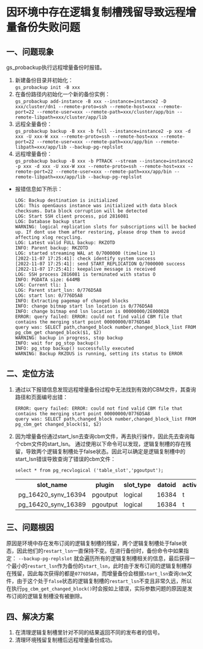 # 因环境中存在逻辑复制槽残留导致远程增量备份失败问题

## 一、问题现象
gs_probackup执行远程增量备份时报错。   
1.  新建备份目录并初始化：  
`gs_probackup init -B xxx`  
2.  在备份路径内初始化一个新的备份实例：  
`gs_probackup add-instance -B xxx --instance=instance2 -D xxx/cluster/dn1 --remote-proto=ssh --remote-host=xxx --remote-port=22 --remote-user=xxx --remote-path=xxx/cluster/app/bin --remote-libpath=xxx/cluster/app/lib`
3.  远程全量备份：  
`gs_probackup backup -B xxx -b full --instance=instance2 -p xxx -d xxx -U xxx-W xxx --remote-proto=ssh --remote-host=xxx --remote-port=22 --remote-user=xxx --remote-path=xxx/app/bin --remote-libpath=xxx/app/lib --backup-pg-replslot`
4.  远程增量备份：  
`gs_probackup backup -B xxx -b PTRACK --stream --instance=instance2 -p xxx -d xxx -U xxx-W xxx --remote-proto=ssh --remote-host=xxx --remote-port=22 --remote-user=xxx --remote-path=xxx/app/bin --remote-libpath=xxx/app/lib --backup-pg-replslot`  
*   报错信息如下所示：  
    ```shell
    LOG: Backup destination is initialized
    LOG: This openGauss instance was initialized with data block checksums. Data block corruption will be detected
    LOG: Start SSH client process, pid 2816081
    LOG: Database backup start
    WARNING: logical replication slots for subscriptions will be backed up. If dont use them after restoring, please drop them to avoid affecting xlog recycling.
    LOG: Latest valid FULL backup: RKZOTD
    INFO: Parent backup: RKZOTD
    LOG: started streaming WAL at 0/7000000 (timeline 1)
    [2022-11-07 17:25:41]: check identify system success
    [2022-11-07 17:25:41]: send START_REPLICATION Q/7000000 success
    [2022-11-07 17:25:41]: keepalive message is received
    LOG: SSH process 2816081 is terminated with status O
    INFO: PGDATA size: 644MB
    LOG: Current tli: 1
    LOG: Parent start_lsn: 0/776D5A8
    LOG: start lsn: 0/776D5A8
    INFO: Extracting pagemap of changed blocks
    INFO: change bitmap start lsn location is 0/776D5A8
    INFO: change bitmap end lsn location is 00000000/2E000028
    ERROR: query failed: ERROR: could not find valid CBM file that contains the merging start point 00000000/0776D5A8
    query was: SELECT path,changed_block number,changed_block_list FROM pg_cbm_get changed_block($1, $2)
    WARNING: backup in progress, stop backup
    INFO: wait for pg_stop backup()
    INFO: pg_stop backup() successfully executed
    WARNING: Backup RKZOUS is running, setting its status to ERROR
    ```

## 二、定位方法
1.  通过以下报错信息发现远程增量备份过程中无法找到有效的CBM文件，其查询路径和页面编号出错：
    ```shell
    ERROR: query failed: ERROR: could not find valid CBM file that contains the merging start point 00000000/0776D5A8
    query was: SELECT path,changed_block number,changed_block_list FROM pg_cbm_get changed_block($1, $2)
    ```
2.  因为增量备份通过start_lsn去查询cbm文件，再去执行操作，因此先去查询每个cbm文件的start_lsn。
通过使用以下命令可以发现，逻辑复制槽的存在残留，导致两个逻辑复制槽处于false状态。因此可以确定是逻辑复制槽中的start_lsn错误导致查询了错误的cbm文件：
    ```shell
    select * from pg_recvlogical ('table_slot','pgoutput');
    ```
    <table>
        <tr>
            <th>slot_name</th>
            <th>plugin</th>
            <th>slot_type</th>
            <th>datoid</th>
            <th>active</th>
            <th>catalog_xmin</th>
            <th>restart_lsn</th>
            <th>dummy_standby</th>
            <th>confirmed_flush</th>
        </tr>
        <tr>
            <td>pg_16420_synv_16394</td>
            <td>pgoutput</td>
            <td>logical</td>
            <td>16384</td>
            <td>t</td>
            <td>436010</td>
            <td>0/776D5AB</td>
            <td>false</td>
            <td>0/776D5AB</td>
        </tr>
                <tr>
            <td>pg_16420_synv_16389</td>
            <td>pgoutput</td>
            <td>logical</td>
            <td>16384</td>
            <td>t</td>
            <td>436010</td>
            <td>0/776D700</td>
            <td>false</td>
            <td>0/776D700</td>
        </tr>
    </table>


## 三、问题根因
原因是环境中存在发布订阅的逻辑复制槽的残留，两个逻辑复制槽处于false状态，因此他们的`restart_lsn`一直保持不变。在进行备份时，备份命令中如果指定：
    ```
    --backup-pg-replslot
    ```
就会遍历所有的逻辑复制槽相关的信息，最后获得一个最小的`restart_lsn`作为备份的`start_lsn`，此时由于发布订阅的逻辑复制槽存在残留，因此每次获得的都是`0776D5A8`，而增量备份会根据`start_lsn`查询`cbm`文件，由于这个处于`false`状态的逻辑复制槽的`restart_lsn`不变且非常久远，所以在执行`pg_cbm_get_changed_block()`时会报如上错误，实际参数问题的原因是发布订阅的逻辑复制槽没有被删除。  

## 四、解决方案
1.  在清理逻辑复制槽里针对不同的结果返回不同的发布者的信号。  
2.  清理环境残留复制槽后远程增量备份成功。  
